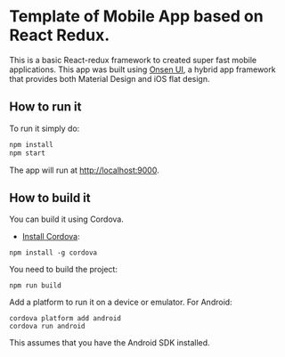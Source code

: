 # Template of Mobile App based on React Redux.

This is a basic React-redux framework to created super fast mobile applications.
This app was built using [Onsen UI](https://onsen.io/), a hybrid app framework that provides both Material Design and iOS flat design. 

## How to run it

To run it simply do:

```bash
npm install
npm start
```

The app will run at [http://localhost:9000](http://localhost:9000).

## How to build it

You can build it using Cordova.

- [Install Cordova](https://cordova.apache.org/docs/en/latest/guide/cli/index.html#installing-the-cordova-cli):

```
npm install -g cordova
```

You need to build the project:

```
npm run build
```

Add a platform to run it on a device or emulator. For Android:

```
cordova platform add android
cordova run android
```

This assumes that you have the Android SDK installed.
